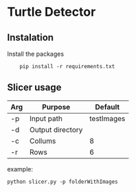 # Turtle Detector

## Instalation

Install the packages

```
    pip install -r requirements.txt
```

## Slicer usage

|Arg|Purpose|Default|
|---|-------|-------|
|-p| Input path| testImages|
|-d| Output directory| |
|-c| Collums| 8|
|-r| Rows| 6|

example:

```
python slicer.py -p folderWithImages
```